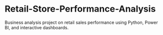 # Retail-Store-Performance-Analysis
Business analysis project on retail sales performance using Python, Power BI, and interactive dashboards.
